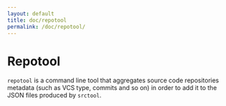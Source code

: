 ```yaml
---
layout: default
title: doc/repotool
permalink: /doc/repotool/
---
```


# Repotool

`repotool` is a command line tool that aggregates source code repositories
metadata (such as VCS type, commits and so on) in order to add it to the JSON
files produced by `srctool`.
